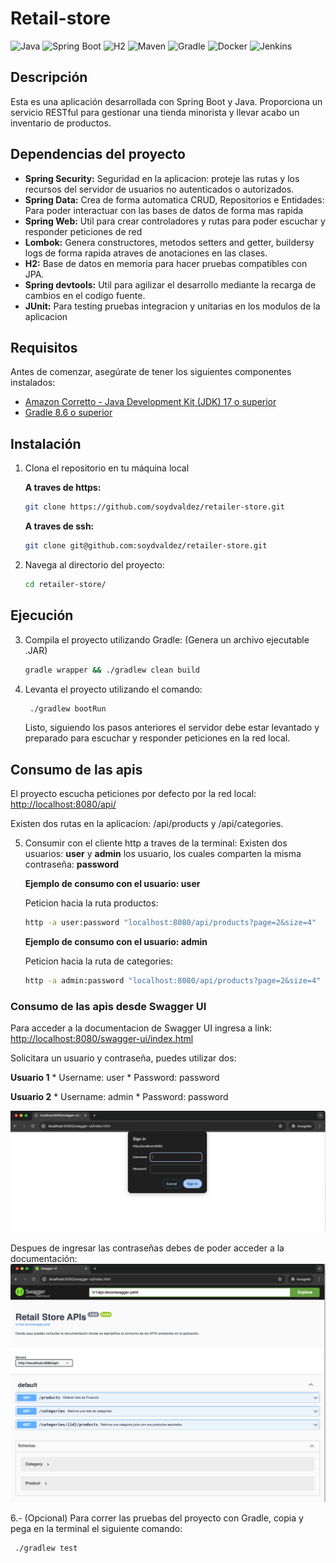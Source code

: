 # Retail-store

![Java](https://img.shields.io/badge/Java-ED8B00?style=for-the-badge&logo=java&logoColor=white)
![Spring Boot](https://img.shields.io/badge/Spring_Boot-6DB33F?style=for-the-badge&logo=spring-boot&logoColor=white)
![H2](https://img.shields.io/badge/H2-003545?style=for-the-badge&logo=h2&logoColor=white)
![Maven](https://img.shields.io/badge/Maven-C71A36?style=for-the-badge&logo=apache-maven&logoColor=white)
![Gradle](https://img.shields.io/badge/Gradle-02303A?style=for-the-badge&logo=gradle&logoColor=white)
![Docker](https://img.shields.io/badge/Docker-2496ED?style=for-the-badge&logo=docker&logoColor=white)
![Jenkins](https://img.shields.io/badge/Jenkins-D24939?style=for-the-badge&logo=jenkins&logoColor=white)

## Descripción

Esta es una aplicación desarrollada con Spring Boot y Java. Proporciona un servicio RESTful para gestionar una tienda minorista y llevar acabo un inventario de productos.

## Dependencias del proyecto

- **Spring Security:** Seguridad en la aplicacion: proteje las rutas y los recursos del servidor de usuarios no autenticados o autorizados.
- **Spring Data:** Crea de forma automatica CRUD, Repositorios e Entidades: Para poder interactuar con las bases de datos de forma mas rapida
- **Spring Web:** Util para crear controladores y rutas para poder escuchar y responder peticiones de red
- **Lombok:** Genera constructores, metodos setters and getter, buildersy logs de forma rapida atraves de anotaciones en las clases.
- **H2:** Base de datos en memoria para hacer pruebas compatibles con JPA.
- **Spring devtools:** Util para agilizar el desarrollo mediante la recarga de cambios en el codigo fuente.
- **JUnit:** Para testing pruebas integracion y unitarias en los modulos de la aplicacion

## Requisitos

Antes de comenzar, asegúrate de tener los siguientes componentes instalados:

- [Amazon Corretto - Java Development Kit (JDK) 17 o superior](https://docs.aws.amazon.com/corretto/latest/corretto-17-ug/downloads-list.html)
- [Gradle 8.6 o superior](https://gradle.org/install/)

## Instalación

1. Clona el repositorio en tu máquina local

   **A traves de https:**

   ```sh
   git clone https://github.com/soydvaldez/retailer-store.git
   ```

   **A traves de ssh:**

   ```sh
   git clone git@github.com:soydvaldez/retailer-store.git
   ```

2. Navega al directorio del proyecto:
   ```sh retailer-store/
   cd retailer-store/
   ```

## Ejecución

3. Compila el proyecto utilizando Gradle: (Genera un archivo ejecutable .JAR)

   ```sh
   gradle wrapper && ./gradlew clean build
   ```

4. Levanta el proyecto utilizando el comando:
   ```sh
    ./gradlew bootRun
   ```
   Listo, siguiendo los pasos anteriores el servidor debe estar levantado y preparado para escuchar y responder peticiones en la red local.

## Consumo de las apis

El proyecto escucha peticiones por defecto por la red local: [http://localhost:8080/api/](http://localhost:8080/)

Existen dos rutas en la aplicacion: /api/products y /api/categories.

5. Consumir con el cliente http a traves de la terminal:
   Existen dos usuarios: **user** y **admin** los usuario, los cuales comparten la misma contraseña: **password**

   **Ejemplo de consumo con el usuario: user**

   Peticion hacia la ruta productos:

   ```sh
   http -a user:password "localhost:8080/api/products?page=2&size=4"
   ```

   **Ejemplo de consumo con el usuario: admin**

   Peticion hacia la ruta de categories:

   ```sh
   http -a admin:password "localhost:8080/api/products?page=2&size=4"
   ```

### Consumo de las apis desde Swagger UI

Para acceder a la documentacion de Swagger UI ingresa a link: [http://localhost:8080/swagger-ui/index.html](http://localhost:8080/swagger-ui/index.html)

Solicitara un usuario y contraseña, puedes utilizar dos:

   **Usuario 1**
      * Username: user
      * Password: password

   **Usuario 2**
      * Username: admin
      * Password: password

![Texto Alternativo](./assets/Screenshot%20-swagger-credentials.png)

Despues de ingresar las contraseñas debes de poder acceder a la documentación:
![Texto Alternativo](./assets/swagger-screenshot.png)



6.- (Opcional) Para correr las pruebas del proyecto con Gradle, copia y pega en la terminal el siguiente comando:

```sh
 ./gradlew test
```